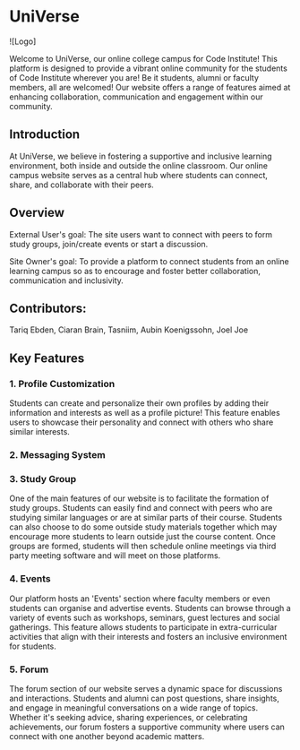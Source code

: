 # UniVerse
![Logo]

Welcome to UniVerse, our online college campus for Code Institute! This platform is designed to provide a vibrant online community for the students of Code Institute wherever you are! Be it students, alumni or faculty members, all are welcomed! Our website offers a range of features aimed at enhancing collaboration, communication and engagement within our community.

## Introduction
At UniVerse, we believe in fostering a supportive and inclusive learning environment, both inside and outside the online classroom. Our online campus website serves as a central hub where students can connect, share, and collaborate with their peers. 

## Overview
External User's goal:
The site users want to connect with peers to form study groups, join/create events or start a discussion.

Site Owner's goal:
To provide a platform to connect students from an online learning campus so as to encourage and foster better collaboration, communication and inclusivity.

## Contributors:
Tariq Ebden,
Ciaran Brain,
Tasniim,
Aubin Koenigssohn,
Joel Joe

## Key Features 
### 1. Profile Customization 
Students can create and personalize their own profiles by adding their information and interests as well as a profile picture! This feature enables users to showcase their personality and connect with others who share similar interests.

### 2. Messaging System

### 3. Study Group
One of the main features of our website is to facilitate the formation of study groups. Students can easily find and connect with peers who are studying similar languages or are at similar parts of their course. Students can also choose to do some outside study materials together which may encourage more students to learn outside just the course content. Once groups are formed, students will then schedule online meetings via third party meeting software and will meet on those platforms. 

### 4. Events 
Our platform hosts an 'Events' section where faculty members or even students can organise and advertise events. Students can browse through a variety of events such as workshops, seminars, guest lectures and social gatherings. This feature allows students to participate in extra-curricular activities that align with their interests and fosters an inclusive environment for students.

### 5. Forum 
The forum section of our website serves a dynamic space for discussions and interactions. Students and alumni can post questions, share insights, and engage in meaningful conversations on a wide range of topics. Whether it's seeking advice, sharing experiences, or celebrating achievements, our forum fosters a supportive community where users can connect with one another beyond academic matters.





